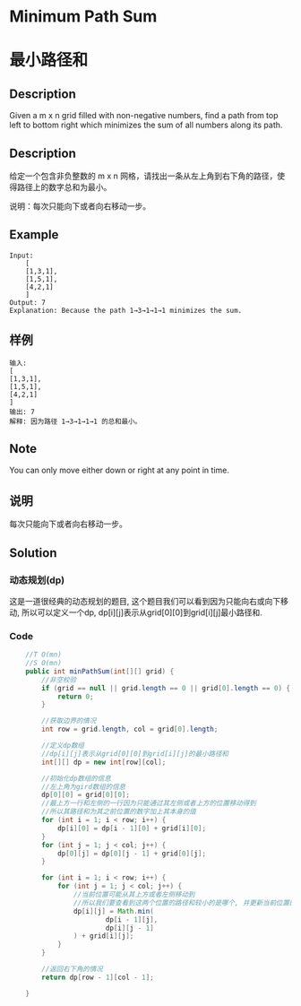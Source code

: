 # Minimum Path Sum
# 最小路径和


## Description
Given a m x n grid filled with non-negative numbers, find a path from top left to bottom right which minimizes the sum of all numbers along its path.

## Description
给定一个包含非负整数的 m x n 网格，请找出一条从左上角到右下角的路径，使得路径上的数字总和为最小。

说明：每次只能向下或者向右移动一步。


## Example
    Input:
        [
        [1,3,1],
        [1,5,1],
        [4,2,1]
        ]
    Output: 7
    Explanation: Because the path 1→3→1→1→1 minimizes the sum.


## 样例
    输入:
    [
    [1,3,1],
    [1,5,1],
    [4,2,1]
    ]
    输出: 7
    解释: 因为路径 1→3→1→1→1 的总和最小。

## Note
You can only move either down or right at any point in time.

## 说明
每次只能向下或者向右移动一步。

## Solution

### 动态规划(dp)
这是一道很经典的动态规划的题目, 这个题目我们可以看到因为只能向右或向下移动, 所以可以定义一个dp, dp[i][j]表示从grid[0][0]到grid[i][j]最小路径和.


### Code

```java
    //T O(mn)
    //S O(mn)
    public int minPathSum(int[][] grid) {
        //非空校验
        if (grid == null || grid.length == 0 || grid[0].length == 0) {
            return 0;
        }

        //获取边界的情况
        int row = grid.length, col = grid[0].length;

        //定义dp数组
        //dp[i][j]表示从grid[0][0]到grid[i][j]的最小路径和
        int[][] dp = new int[row][col];

        //初始化dp数组的信息
        //左上角为gird数组的信息
        dp[0][0] = grid[0][0];
        //最上方一行和左侧的一行因为只能通过其左侧或者上方的位置移动得到
        //所以其路径和为其之前位置的数字加上其本身的值
        for (int i = 1; i < row; i++) {
            dp[i][0] = dp[i - 1][0] + grid[i][0];
        }
        for (int j = 1; j < col; j++) {
            dp[0][j] = dp[0][j - 1] + grid[0][j];
        }

        for (int i = 1; i < row; i++) {
            for (int j = 1; j < col; j++) {
                //当前位置可能从其上方或者左侧移动到
                //所以我们要查看到这两个位置的路径和较小的是哪个, 并更新当前位置的路径和
                dp[i][j] = Math.min(
                        dp[i - 1][j],
                        dp[i][j - 1]
                ) + grid[i][j];
            }
        }

        //返回右下角的情况
        return dp[row - 1][col - 1];

    }

```